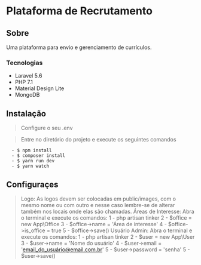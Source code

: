 # Plataforma de Recrutamento

## Sobre
Uma plataforma para envio e gerenciamento de currículos.

### Tecnologias
  * Laravel 5.6
  * PHP 7.1
  * Material Design Lite
  * MongoDB

## Instalação
> Configure o seu .env

> Entre no diretório do projeto e execute os seguintes comandos
```
  - $ npm install
  - $ composer install
  - $ yarn run dev
  - $ yarn watch
```
## Configuraçes
> Logo: As logos devem ser colocadas em public/images, com o mesmo nome ou com outro e nesse caso lembre-se de alterar também nos locais onde elas são chamadas.
> Áreas de Interesse: Abra o terminal e execute os comandos:
 1 - php artisan tinker
 2 - $office = new App\Office
 3 - $office->name = 'Área de interesse'
 4 - $office->is_office = true
 5 - $office->save()
> Usuário Admin: Abra o terminal e execute os comandos:
 1 - php artisan tinker
 2 - $user = new App\User
 3 - $user->name = 'Nome do usuário'
 4 - $user->email = 'email_do_usuário@email.com.br'
 5 - $user->password = 'senha'
 5 - $user->save()
